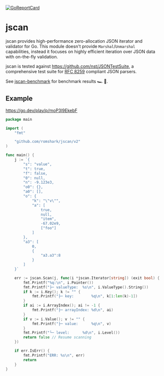 <a href="https://goreportcard.com/report/github.com/romshark/valfile">
    <img src="https://goreportcard.com/badge/github.com/romshark/valfile" alt="GoReportCard">
</a>

# jscan
jscan provides high-performance zero-allocation JSON iterator and validator for Go. This module doesn't provide `Marshal`/`Unmarshal` capabilities, instead it focuses on highly efficient iteration over JSON data with on-the-fly validation.

jscan is tested against https://github.com/nst/JSONTestSuite, a comprehensive test suite for [RFC 8259](https://datatracker.ietf.org/doc/html/rfc8259) compliant JSON parsers.

See [jscan-benchmark](https://github.com/romshark/jscan-benchmark) for benchmark results 🏎️ 🏁.

## Example
https://go.dev/play/p/moP3l9EkebF

```go
package main

import (
	"fmt"

	"github.com/romshark/jscan/v2"
)

func main() {
	j := `{
		"s": "value",
		"t": true,
		"f": false,
		"0": null,
		"n": -9.123e3,
		"o0": {},
		"a0": [],
		"o": {
			"k": "\"v\"",
			"a": [
				true,
				null,
				"item",
				-67.02e9,
				["foo"]
			]
		},
		"a3": [
			0,
			{
				"a3.a3":8
			}
		]
	}`

	err := jscan.Scan(j, func(i *jscan.Iterator[string]) (exit bool) {
		fmt.Printf("%q:\n", i.Pointer())
		fmt.Printf("├─ valueType:  %s\n", i.ValueType().String())
		if k := i.Key(); k != "" {
			fmt.Printf("├─ key:        %q\n", k[1:len(k)-1])
		}
		if ai := i.ArrayIndex(); ai != -1 {
			fmt.Printf("├─ arrayIndex: %d\n", ai)
		}
		if v := i.Value(); v != "" {
			fmt.Printf("├─ value:      %q\n", v)
		}
		fmt.Printf("└─ level:      %d\n", i.Level())
		return false // Resume scanning
	})

	if err.IsErr() {
		fmt.Printf("ERR: %s\n", err)
		return
	}
}
```
